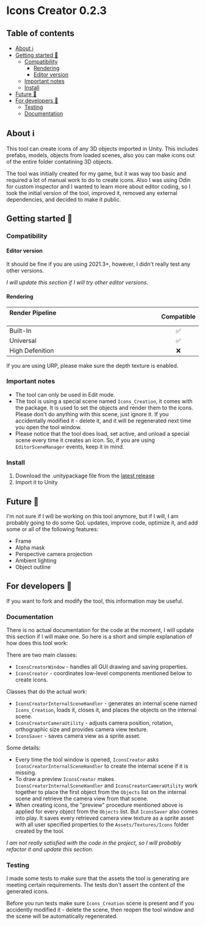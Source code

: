 # Icons Creator 0.2.3

## Table of contents
* [About :information_source:](#about-information_source)
* [Getting started :rocket:](#getting-started-rocket)
  * [Compatibility](#compatibility)
    * [Rendering](#rendering)
    * [Editor version](#editor-version)
  * [Important notes](#important-notes)
  * [Install](#install)
* [Future :crystal_ball:](#future-crystal_ball)
* [For developers :wrench:](#for-developers-wrench)
  * [Testing](#testing)
  * [Documentation](#documentation)

## About :information_source:

This tool can create icons of any 3D objects imported in Unity. This includes prefabs, models, objects from loaded scenes, also you can make icons out of the entire folder contatining 3D objects.

The tool was initially created for my game, but it was way too basic and required a lot of manual work to do to create icons. Also I was using Odin for custom inspector and I wanted to learn more about editor coding, so I took the initial version of the tool, improved it, removed any external dependencies, and decided to make it public.

## Getting started :rocket:

### Compatibility

#### Editor version

It should be fine if you are using 2021.3+, however, I didn't really test any other versions.

*I will update this section if I will try other editor versions.*

#### Rendering

| Render Pipeline &nbsp;&nbsp;&nbsp;&nbsp;&nbsp;&nbsp;&nbsp;&nbsp;&nbsp;&nbsp;&nbsp;&nbsp;&nbsp;&nbsp;&nbsp;&nbsp;&nbsp;&nbsp;&nbsp;&nbsp;&nbsp;&nbsp;&nbsp;&nbsp;&nbsp;&nbsp;&nbsp;&nbsp;&nbsp;&nbsp;&nbsp;&nbsp;&nbsp;&nbsp;&nbsp;&nbsp;&nbsp;&nbsp;&nbsp;&nbsp;&nbsp;&nbsp;&nbsp;&nbsp;&nbsp;&nbsp;&nbsp;&nbsp;&nbsp;&nbsp;&nbsp;&nbsp;&nbsp;&nbsp;&nbsp;&nbsp;&nbsp;&nbsp;&nbsp;&nbsp;&nbsp;&nbsp;&nbsp;&nbsp;&nbsp;&nbsp;&nbsp;&nbsp;&nbsp;&nbsp;&nbsp;&nbsp;&nbsp;&nbsp;&nbsp;&nbsp;&nbsp;&nbsp;&nbsp;&nbsp;&nbsp;&nbsp;&nbsp;&nbsp;&nbsp;&nbsp;&nbsp;	| Compatible 					|
| :----------- 			| :-----------: 			|
| Built-In    			| :white_check_mark: 	|
| Universal   			| :white_check_mark: 	|
| High Defenition   | :x: 								|

If you are using URP, please make sure the depth texture is enabled.

### Important notes

- The tool can only be used in Edit mode.
- The tool is using a special scene named `Icons_Creation`, it comes with the package. It is used to set the objects and render them to the icons. Please don't do anything with this scene, just ignore it. If you accidentally modified it - delete it, and it will be regenerated next time you open the tool window.
- Please notice that the tool does load, set active, and unload a special scene every time it creates an icon. So, if you are using `EditorSceneManager` events, keep it in mind.

### Install

1. Download the .unitypackage file from the [latest release](https://github.com/xyperine/Icons-Creator/releases/tag/v0.2.3)
2. Import it to Unity

## Future :crystal_ball:

I'm not sure if I will be working on this tool anymore, but if I will, I am probably going to do some QoL updates, improve code, optimize it, and add some or all of the following features:

- Frame
- Alpha mask
- Perspective camera projection
- Ambient lighting
- Object outline

## For developers :wrench:

If you want to fork and modify the tool, this information may be useful.

### Documentation

There is no actual documentation for the code at the moment, I will update this section if I will make one. So here is a short and simple explanation of how does this tool work:

There are two main classes:

- `IconsCreatorWindow` - handles all GUI drawing and saving properties.
- `IconsCreator` - coordinates low-level components mentioned below to create icons.

Classes that do the actual work:

- `IconsCreatorInternalSceneHandler` - generates an internal scene named `Icons_Creation`, loads it, closes it, and places the objects on the internal scene.
- `IconsCreatorCameraUtility` - adjusts camera position, rotation, orthographic size and provides camera view texture.
- `IconsSaver` - saves camera view as a sprite asset.

Some details:

- Every time the tool window is opened, `IconsCreator` asks `IconsCreatorInternalSceneHandler` to create the internal scene if it is missing.
- To draw a preview `IconsCreator` makes `IconsCreatorInternalSceneHandler` and `IconsCreatorCameraUtility` work together to place the first object from the `Objects` list on the internal scene and retrieve the camera view from that scene.
- When creating icons, the "preview" procedure mentioned above is applied for every object from the `Objects` list. But `IconsSaver` also comes into play. It saves every retrieved camera view texture as a sprite asset with all user specified properties to the `Assets/Textures/Icons` folder created by the tool.

*I am not really satisfied with the code in the project, so I will probably refactor it and update this section.*

### Testing

I made some tests to make sure that the assets the tool is generating are meeting certain requirements. The tests don't assert the content of the generated icons.

Before you run tests make sure `Icons_Creation` scene is present and if you accidently modified it - delete the scene, then reopen the tool window and the scene will be automatically regenerated.
